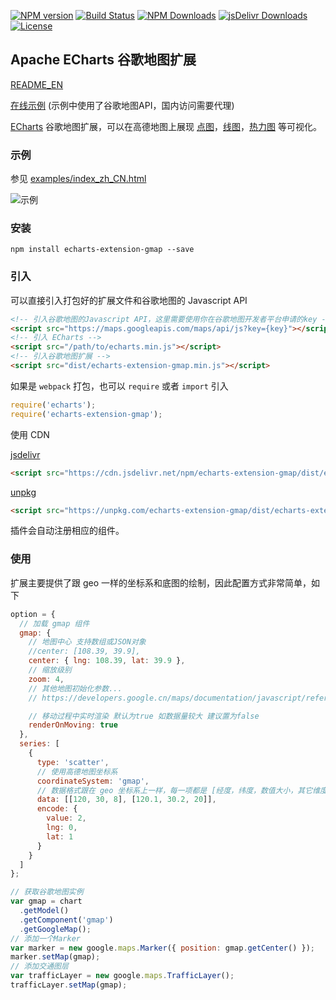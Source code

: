 [![NPM version](https://img.shields.io/npm/v/echarts-extension-gmap.svg?style=flat)](https://www.npmjs.org/package/echarts-extension-gmap)
[![Build Status](https://github.com/plainheart/echarts-extension-gmap/actions/workflows/ci.yml/badge.svg)](https://github.com/plainheart/echarts-extension-gmap/actions/workflows/ci.yml)
[![NPM Downloads](https://img.shields.io/npm/dm/echarts-extension-gmap.svg)](https://npmcharts.com/compare/echarts-extension-gmap?minimal=true)
[![jsDelivr Downloads](https://data.jsdelivr.com/v1/package/npm/echarts-extension-gmap/badge?style=rounded)](https://www.jsdelivr.com/package/npm/echarts-extension-gmap)
[![License](https://img.shields.io/npm/l/echarts-extension-gmap.svg)](https://www.npmjs.com/package/echarts-extension-gmap)

## Apache ECharts 谷歌地图扩展

[README_EN](https://github.com/plainheart/echarts-extension-gmap/blob/master/README.md)

[在线示例](https://codepen.io/plainheart/pen/VweLGbR) (示例中使用了谷歌地图API，国内访问需要代理)

[ECharts](https://echarts.apache.org/zh/index.html) 谷歌地图扩展，可以在高德地图上展现 [点图](https://echarts.apache.org/zh/option.html#series-scatter)，[线图](https://echarts.apache.org/zh/option.html#series-lines)，[热力图](https://echarts.apache.org/zh/option.html#series-heatmap) 等可视化。

### 示例

参见 [examples/index_zh_CN.html](https://github.com/plainheart/echarts-extension-gmap/blob/master/examples/index_zh_CN.html)

![示例](https://user-images.githubusercontent.com/26999792/83968392-86cc1200-a8fb-11ea-8326-47d62627dfc9.png)

### 安装

```shell
npm install echarts-extension-gmap --save
```

### 引入

可以直接引入打包好的扩展文件和谷歌地图的 Javascript API

```html
<!-- 引入谷歌地图的Javascript API，这里需要使用你在谷歌地图开发者平台申请的key -->
<script src="https://maps.googleapis.com/maps/api/js?key={key}"></script>
<!-- 引入 ECharts -->
<script src="/path/to/echarts.min.js"></script>
<!-- 引入谷歌地图扩展 -->
<script src="dist/echarts-extension-gmap.min.js"></script>
```

如果是 `webpack` 打包，也可以 `require` 或者 `import` 引入

```js
require('echarts');
require('echarts-extension-gmap');
```

使用 CDN

[jsdelivr](https://www.jsdelivr.com/)

```html
<script src="https://cdn.jsdelivr.net/npm/echarts-extension-gmap/dist/echarts-extension-gmap.min.js"></script>
```

[unpkg](https://unpkg.com/)

```html
<script src="https://unpkg.com/echarts-extension-gmap/dist/echarts-extension-gmap.min.js"></script>
```

插件会自动注册相应的组件。

### 使用

扩展主要提供了跟 geo 一样的坐标系和底图的绘制，因此配置方式非常简单，如下

```js
option = {
  // 加载 gmap 组件
  gmap: {
    // 地图中心 支持数组或JSON对象
    //center: [108.39, 39.9],
    center: { lng: 108.39, lat: 39.9 },
    // 缩放级别
    zoom: 4,
    // 其他地图初始化参数...
    // https://developers.google.cn/maps/documentation/javascript/reference/map#MapOptions

    // 移动过程中实时渲染 默认为true 如数据量较大 建议置为false
    renderOnMoving: true
  },
  series: [
    {
      type: 'scatter',
      // 使用高德地图坐标系
      coordinateSystem: 'gmap',
      // 数据格式跟在 geo 坐标系上一样，每一项都是 [经度，纬度，数值大小，其它维度...]
      data: [[120, 30, 8], [120.1, 30.2, 20]],
      encode: {
        value: 2,
        lng: 0,
        lat: 1
      }
    }
  ]
};

// 获取谷歌地图实例
var gmap = chart
  .getModel()
  .getComponent('gmap')
  .getGoogleMap();
// 添加一个Marker
var marker = new google.maps.Marker({ position: gmap.getCenter() });
marker.setMap(gmap);
// 添加交通图层
var trafficLayer = new google.maps.TrafficLayer();
trafficLayer.setMap(gmap);
```
